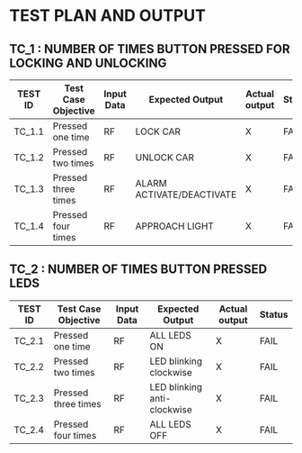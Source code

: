 # TEST PLAN AND OUTPUT

## TC_1 : NUMBER OF TIMES BUTTON PRESSED FOR LOCKING AND UNLOCKING

| TEST ID | Test Case Objective | Input Data  | Expected Output |Actual output| Status|
| ----- | ----- | ------- | ------- | ------ |------ |  
|TC_1.1| Pressed one time | RF | LOCK CAR |X | FAIL |
|TC_1.2| Pressed two times | RF | UNLOCK CAR | X | FAIL|
|TC_1.3| Pressed three times | RF | ALARM ACTIVATE/DEACTIVATE| X | FAIL|
|TC_1.4| Pressed four times| RF | APPROACH LIGHT | X |FAIL|

## TC_2 : NUMBER OF TIMES BUTTON PRESSED LEDS
| TEST ID | Test Case Objective | Input Data  | Expected Output |Actual output| Status|
| ----- | ----- | ------- | ------- | ------ |------ |  
|TC_2.1| Pressed one time | RF | ALL LEDS ON |X | FAIL |
|TC_2.2| Pressed two times | RF | LED blinking clockwise | X | FAIL|
|TC_2.3| Pressed three times | RF | LED blinking anti-clockwise| X | FAIL|
|TC_2.4| Pressed four times| RF | ALL LEDS OFF | X |FAIL|
